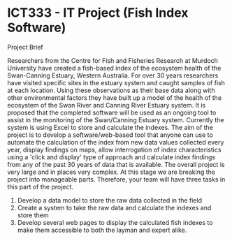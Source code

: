 # ICT333 - IT Project (Fish Index Software) 

Project Brief

Researchers from the Centre for Fish and Fisheries Research at Murdoch University have created a fish-based index of the ecosystem health of the Swan-Canning Estuary, Western Australia. For over 30 years researchers have visited specific sites in the estuary system and caught samples of fish at each location. Using these observations as their base data along with other environmental factors they have built up a model of the health of the ecosystem of the Swan River and Canning River Estuary system. It is proposed that the completed software will be used as an ongoing tool to assist in the monitoring of the Swan/Canning Estuary system. Currently the system is using Excel to store and calculate the indexes.
The aim of the project is to develop a software/web-based tool that anyone can use to automate the calculation of the index from new data values collected every year, display findings on maps, allow interrogation of index characteristics using a 'click and display' type of approach and calculate index findings from any of the past 30 years of data that is available.
The overall project is very large and in places very complex. At this stage we are breaking the project into manageable parts. Therefore, your team will have three tasks in this part of the project.
1.	Develop a data model to store the raw data collected in the field
2.	Create a system to take the raw data and calculate the indexes and store them 
3.	Develop several web pages to display the calculated fish indexes to make them accessible to both the layman and expert alike.  
